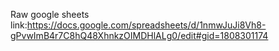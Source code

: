 Raw google sheets link:https://docs.google.com/spreadsheets/d/1nmwJuJi8Vh8-gPvwImB4r7C8hQ48XhnkzOIMDHlALg0/edit#gid=1808301174
